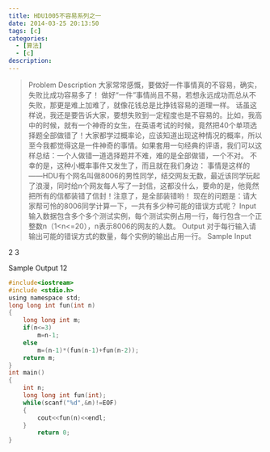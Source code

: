 ```yaml
---
title: HDU1005不容易系列之一
date: 2014-03-25 20:13:50
tags: [c]
categories:
  - [算法]
  - [c]
description:
---
```


>Problem Description
大家常常感慨，要做好一件事情真的不容易，确实，失败比成功容易多了！
做好“一件”事情尚且不易，若想永远成功而总从不失败，那更是难上加难了，就像花钱总是比挣钱容易的道理一样。
话虽这样说，我还是要告诉大家，要想失败到一定程度也是不容易的。比如，我高中的时候，就有一个神奇的女生，在英语考试的时候，竟然把40个单项选择题全部做错了！大家都学过概率论，应该知道出现这种情况的概率，所以至今我都觉得这是一件神奇的事情。如果套用一句经典的评语，我们可以这样总结：一个人做错一道选择题并不难，难的是全部做错，一个不对。
不幸的是，这种小概率事件又发生了，而且就在我们身边：
事情是这样的——HDU有个网名叫做8006的男性同学，结交网友无数，最近该同学玩起了浪漫，同时给n个网友每人写了一封信，这都没什么，要命的是，他竟然把所有的信都装错了信封！注意了，是全部装错哟！
现在的问题是：请大家帮可怜的8006同学计算一下，一共有多少种可能的错误方式呢？
Input
输入数据包含多个多个测试实例，每个测试实例占用一行，每行包含一个正整数n（1<n<=20），n表示8006的网友的人数。
Output
对于每行输入请输出可能的错误方式的数量，每个实例的输出占用一行。
Sample Input

2
3

Sample Output
12
 
```c
#include<iostream>
#include <stdio.h>
using namespace std;
long long int fun(int n)
{
    long long int m;
    if(n<=3)
        m=n-1;
    else
        m=(n-1)*(fun(n-1)+fun(n-2));
    return m;
}
int main()
{
    int n;
    long long int fun(int);
    while(scanf("%d",&n)!=EOF)
    {
        cout<<fun(n)<<endl;
    }
        return 0;
}
```

